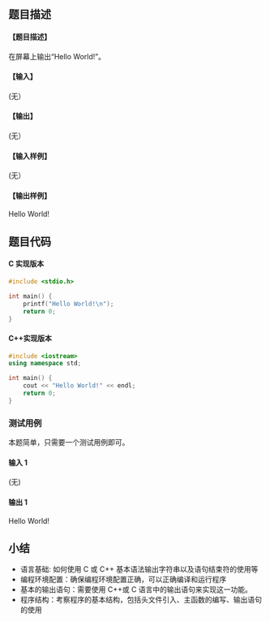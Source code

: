 ## 题目描述

#### 【题目描述】

在屏幕上输出“Hello World!”。

#### 【输入】

(无）

#### 【输出】

(无）

#### 【输入样例】

(无）

#### 【输出样例】

Hello World!

## 题目代码

#### C 实现版本

```c
#include <stdio.h>

int main() {
    printf("Hello World!\n");
    return 0;
}
```

#### C++实现版本

```c++
#include <iostream>
using namespace std;

int main() {
    cout << "Hello World!" << endl;
    return 0;
}
```

### 测试用例

本题简单，只需要一个测试用例即可。

#### 输入 1

(无)

#### 输出 1

Hello World!

## 小结

- 语言基础: 如何使用 C 或 C++ 基本语法输出字符串以及语句结束符的使用等
- 编程环境配置：确保编程环境配置正确，可以正确编译和运行程序
- 基本的输出语句：需要使用 C++或 C 语言中的输出语句来实现这一功能。
- 程序结构：考察程序的基本结构，包括头文件引入、主函数的编写、输出语句的使用
